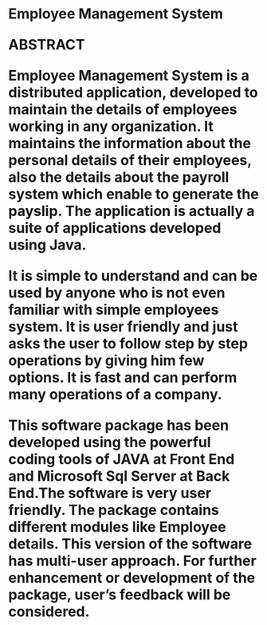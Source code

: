 <h1>Employee Management System
  
  ABSTRACT

Employee Management System is a distributed application, developed to maintain the details of employees working in any organization. It maintains the information about the personal details of their employees, also the details about the payroll system which enable to generate the payslip. The application is actually a suite of applications developed using Java.

It is simple to understand and can be used by anyone who is not even familiar with simple employees system. It is user friendly and just asks the user to follow step by step operations by giving him few options. It is fast and can perform many operations of a company.

This software package has been developed using the powerful coding tools of JAVA at Front End and Microsoft Sql Server at Back End.The software is very user friendly.  The package contains different modules like Employee details. This version of the software has multi-user approach. For further enhancement or development of the package, user’s feedback will be considered.


  
